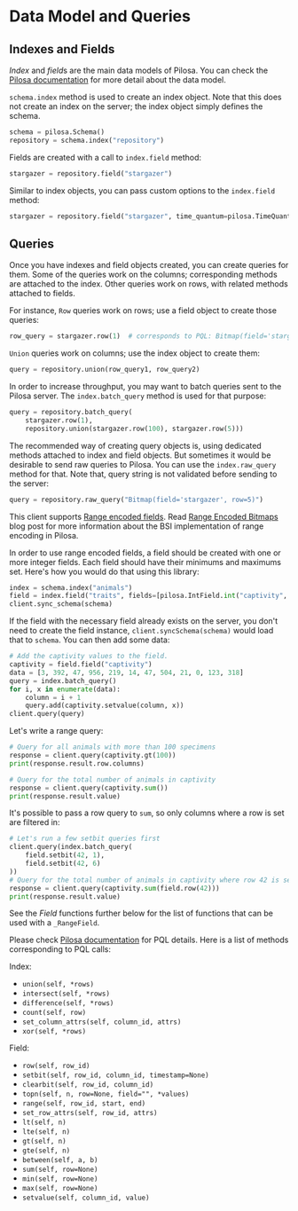 # Data Model and Queries

## Indexes and Fields

*Index* and *field*s are the main data models of Pilosa. You can check the [Pilosa documentation](https://www.pilosa.com/docs) for more detail about the data model.

`schema.index` method is used to create an index object. Note that this does not create an index on the server; the index object simply defines the schema.

```python
schema = pilosa.Schema()
repository = schema.index("repository")
```

Fields are created with a call to `index.field` method:

```python
stargazer = repository.field("stargazer")
```

Similar to index objects, you can pass custom options to the `index.field` method:

```python
stargazer = repository.field("stargazer", time_quantum=pilosa.TimeQuantum.YEAR_MONTH_DAY)
```

## Queries

Once you have indexes and field objects created, you can create queries for them. Some of the queries work on the columns; corresponding methods are attached to the index. Other queries work on rows, with related methods attached to fields.

For instance, `Row` queries work on rows; use a field object to create those queries:

```python
row_query = stargazer.row(1)  # corresponds to PQL: Bitmap(field='stargazer', row=1)
```

`Union` queries work on columns; use the index object to create them:

```python
query = repository.union(row_query1, row_query2)
```

In order to increase throughput, you may want to batch queries sent to the Pilosa server. The `index.batch_query` method is used for that purpose:

```python
query = repository.batch_query(
    stargazer.row(1),
    repository.union(stargazer.row(100), stargazer.row(5)))
```

The recommended way of creating query objects is, using dedicated methods attached to index and field objects. But sometimes it would be desirable to send raw queries to Pilosa. You can use the `index.raw_query` method for that. Note that, query string is not validated before sending to the server:

```python
query = repository.raw_query("Bitmap(field='stargazer', row=5)")
```

This client supports [Range encoded fields](https://www.pilosa.com/docs/latest/query-language/#range-bsi). Read [Range Encoded Bitmaps](https://www.pilosa.com/blog/range-encoded-bitmaps/) blog post for more information about the BSI implementation of range encoding in Pilosa.

In order to use range encoded fields, a field should be created with one or more integer fields. Each field should have their minimums and maximums set. Here's how you would do that using this library:
```python
index = schema.index("animals")
field = index.field("traits", fields=[pilosa.IntField.int("captivity", min=0, max=956)])
client.sync_schema(schema)
```

If the field with the necessary field already exists on the server, you don't need to create the field instance, `client.syncSchema(schema)` would load that to `schema`. You can then add some data:
```python
# Add the captivity values to the field.
captivity = field.field("captivity")
data = [3, 392, 47, 956, 219, 14, 47, 504, 21, 0, 123, 318]
query = index.batch_query()
for i, x in enumerate(data):
    column = i + 1
    query.add(captivity.setvalue(column, x))
client.query(query)
```

Let's write a range query:
```python
# Query for all animals with more than 100 specimens
response = client.query(captivity.gt(100))
print(response.result.row.columns)

# Query for the total number of animals in captivity
response = client.query(captivity.sum())
print(response.result.value)
```

It's possible to pass a row query to `sum`, so only columns where a row is set are filtered in:
```python
# Let's run a few setbit queries first
client.query(index.batch_query(
    field.setbit(42, 1),
    field.setbit(42, 6)
))
# Query for the total number of animals in captivity where row 42 is set
response = client.query(captivity.sum(field.row(42)))
print(response.result.value)
```

See the *Field* functions further below for the list of functions that can be used with a `_RangeField`.

Please check [Pilosa documentation](https://www.pilosa.com/docs) for PQL details. Here is a list of methods corresponding to PQL calls:

Index:

* `union(self, *rows)`
* `intersect(self, *rows)`
* `difference(self, *rows)`
* `count(self, row)`
* `set_column_attrs(self, column_id, attrs)`
* `xor(self, *rows)`

Field:

* `row(self, row_id)`
* `setbit(self, row_id, column_id, timestamp=None)`
* `clearbit(self, row_id, column_id)`
* `topn(self, n, row=None, field="", *values)`
* `range(self, row_id, start, end)`
* `set_row_attrs(self, row_id, attrs)`
* `lt(self, n)`
* `lte(self, n)`
* `gt(self, n)`
* `gte(self, n)`
* `between(self, a, b)`
* `sum(self, row=None)`
* `min(self, row=None)`
* `max(self, row=None)`
* `setvalue(self, column_id, value)`
